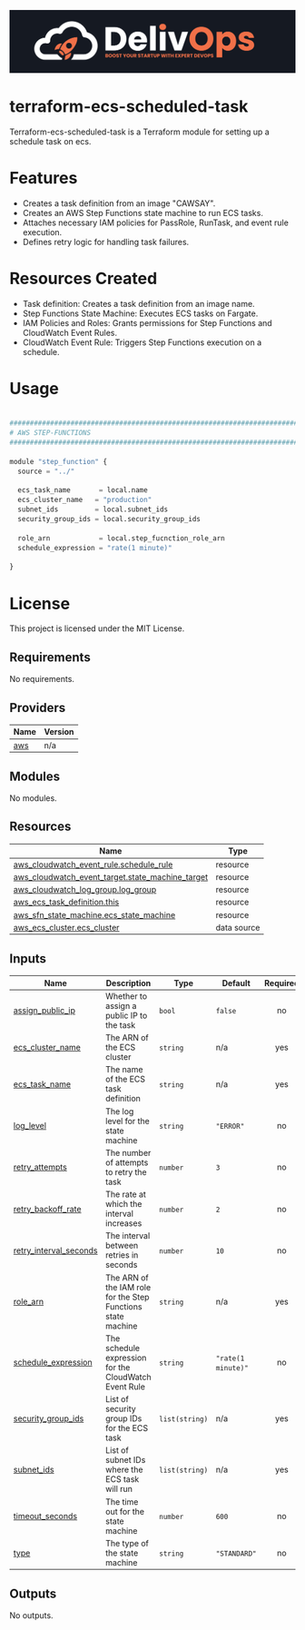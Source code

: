 ![image info](logo.jpeg)

# terraform-ecs-scheduled-task

Terraform-ecs-scheduled-task is a Terraform module for setting up a schedule task on ecs.

# Features

- Creates a task definition from an image "CAWSAY".
- Creates an AWS Step Functions state machine to run ECS tasks.
- Attaches necessary IAM policies for PassRole, RunTask, and event rule execution.
- Defines retry logic for handling task failures.

# Resources Created

- Task definition: Creates a task definition from an image name.
- Step Functions State Machine: Executes ECS tasks on Fargate.
- IAM Policies and Roles: Grants permissions for Step Functions and CloudWatch Event Rules.
- CloudWatch Event Rule: Triggers Step Functions execution on a schedule.

# Usage

```python

################################################################################
# AWS STEP-FUNCTIONS
################################################################################

module "step_function" {
  source = "../"

  ecs_task_name       = local.name
  ecs_cluster_name   = "production"
  subnet_ids         = local.subnet_ids
  security_group_ids = local.security_group_ids

  role_arn            = local.step_fucnction_role_arn
  schedule_expression = "rate(1 minute)"

}

```

# License

This project is licensed under the MIT License.

<!-- BEGIN_TF_DOCS -->
## Requirements

No requirements.

## Providers

| Name | Version |
|------|---------|
| <a name="provider_aws"></a> [aws](#provider\_aws) | n/a |

## Modules

No modules.

## Resources

| Name | Type |
|------|------|
| [aws_cloudwatch_event_rule.schedule_rule](https://registry.terraform.io/providers/hashicorp/aws/latest/docs/resources/cloudwatch_event_rule) | resource |
| [aws_cloudwatch_event_target.state_machine_target](https://registry.terraform.io/providers/hashicorp/aws/latest/docs/resources/cloudwatch_event_target) | resource |
| [aws_cloudwatch_log_group.log_group](https://registry.terraform.io/providers/hashicorp/aws/latest/docs/resources/cloudwatch_log_group) | resource |
| [aws_ecs_task_definition.this](https://registry.terraform.io/providers/hashicorp/aws/latest/docs/resources/ecs_task_definition) | resource |
| [aws_sfn_state_machine.ecs_state_machine](https://registry.terraform.io/providers/hashicorp/aws/latest/docs/resources/sfn_state_machine) | resource |
| [aws_ecs_cluster.ecs_cluster](https://registry.terraform.io/providers/hashicorp/aws/latest/docs/data-sources/ecs_cluster) | data source |

## Inputs

| Name | Description | Type | Default | Required |
|------|-------------|------|---------|:--------:|
| <a name="input_assign_public_ip"></a> [assign\_public\_ip](#input\_assign\_public\_ip) | Whether to assign a public IP to the task | `bool` | `false` | no |
| <a name="input_ecs_cluster_name"></a> [ecs\_cluster\_name](#input\_ecs\_cluster\_name) | The ARN of the ECS cluster | `string` | n/a | yes |
| <a name="input_ecs_task_name"></a> [ecs\_task\_name](#input\_ecs\_task\_name) | The name of the ECS task definition | `string` | n/a | yes |
| <a name="input_log_level"></a> [log\_level](#input\_log\_level) | The log level for the state machine | `string` | `"ERROR"` | no |
| <a name="input_retry_attempts"></a> [retry\_attempts](#input\_retry\_attempts) | The number of attempts to retry the task | `number` | `3` | no |
| <a name="input_retry_backoff_rate"></a> [retry\_backoff\_rate](#input\_retry\_backoff\_rate) | The rate at which the interval increases | `number` | `2` | no |
| <a name="input_retry_interval_seconds"></a> [retry\_interval\_seconds](#input\_retry\_interval\_seconds) | The interval between retries in seconds | `number` | `10` | no |
| <a name="input_role_arn"></a> [role\_arn](#input\_role\_arn) | The ARN of the IAM role for the Step Functions state machine | `string` | n/a | yes |
| <a name="input_schedule_expression"></a> [schedule\_expression](#input\_schedule\_expression) | The schedule expression for the CloudWatch Event Rule | `string` | `"rate(1 minute)"` | no |
| <a name="input_security_group_ids"></a> [security\_group\_ids](#input\_security\_group\_ids) | List of security group IDs for the ECS task | `list(string)` | n/a | yes |
| <a name="input_subnet_ids"></a> [subnet\_ids](#input\_subnet\_ids) | List of subnet IDs where the ECS task will run | `list(string)` | n/a | yes |
| <a name="input_timeout_seconds"></a> [timeout\_seconds](#input\_timeout\_seconds) | The time out for the state machine | `number` | `600` | no |
| <a name="input_type"></a> [type](#input\_type) | The type of the state machine | `string` | `"STANDARD"` | no |

## Outputs

No outputs.
<!-- END_TF_DOCS -->
